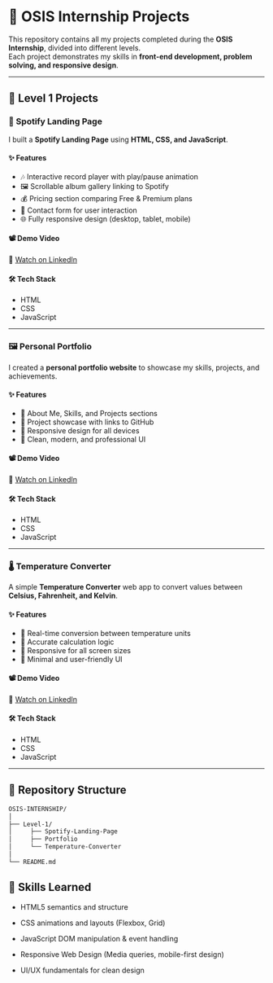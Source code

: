 # 🌟 OSIS Internship Projects  

This repository contains all my projects completed during the **OSIS Internship**, divided into different levels.  
Each project demonstrates my skills in **front-end development, problem solving, and responsive design**.  

---

## 🚀 Level 1 Projects  

### 🎵 Spotify Landing Page  
I built a **Spotify Landing Page** using **HTML, CSS, and JavaScript**.  

#### ✨ Features  
- 🎶 Interactive record player with play/pause animation  
- 🖼 Scrollable album gallery linking to Spotify  
- 💰 Pricing section comparing Free & Premium plans  
- 📧 Contact form for user interaction  
- 🌐 Fully responsive design (desktop, tablet, mobile)  

#### 📽 Demo Video  
🔗 [Watch on LinkedIn](https://www.linkedin.com/posts/priyanshu-mittal-b686181a9_webdevelopment-frontend-responsivedesign-activity-7361339488209395714-7uyU?utm_source=social_share_send&utm_medium=member_desktop_web&rcm=ACoAADCt5YAB-w43NQE7xx9nISJXcFC3mMPp2OI)  

#### 🛠 Tech Stack  
- HTML  
- CSS  
- JavaScript  

---

### 🖼 Personal Portfolio  
I created a **personal portfolio website** to showcase my skills, projects, and achievements.  

#### ✨ Features  
- 📌 About Me, Skills, and Projects sections  
- 📂 Project showcase with links to GitHub  
- 📱 Responsive design for all devices  
- 🎨 Clean, modern, and professional UI  

#### 📽 Demo Video  
🔗 [Watch on LinkedIn]([https://www.linkedin.com/posts/priyanshu-mittal-b686181a9_webdevelopment-frontend-responsivedesign-activity-7361339488209395714-7uyU?utm_source=social_share_send&utm_medium=member_desktop_web&rcm=ACoAADCt5YAB-w43NQE7xx9nISJXcFC3mMPp2OI](https://www.linkedin.com/posts/priyanshu-mittal-b686181a9_webdevelopment-frontend-responsivedesign-activity-7363453418612408320-MK9b?utm_source=social_share_send&utm_medium=member_desktop_web&rcm=ACoAADCt5YAB-w43NQE7xx9nISJXcFC3mMPp2OI))  

#### 🛠 Tech Stack  
- HTML  
- CSS  
- JavaScript  

---

### 🌡 Temperature Converter  
A simple **Temperature Converter** web app to convert values between **Celsius, Fahrenheit, and Kelvin**.  

#### ✨ Features  
- 🔄 Real-time conversion between temperature units  
- 🧮 Accurate calculation logic  
- 📱 Responsive for all screen sizes  
- 🎨 Minimal and user-friendly UI  

#### 📽 Demo Video  
🔗 [Watch on LinkedIn]([https://www.linkedin.com/posts/priyanshu-mittal-b686181a9_webdevelopment-frontend-responsivedesign-activity-7361339488209395714-7uyU?utm_source=social_share_send&utm_medium=member_desktop_web&rcm=ACoAADCt5YAB-w43NQE7xx9nISJXcFC3mMPp2OI](https://www.linkedin.com/posts/priyanshu-mittal-b686181a9_webdevelopment-frontend-responsivedesign-activity-7364569948301492224-n_RW?utm_source=social_share_send&utm_medium=member_desktop_web&rcm=ACoAADCt5YAB-w43NQE7xx9nISJXcFC3mMPp2OI))  

#### 🛠 Tech Stack  
- HTML  
- CSS  
- JavaScript  

---

## 📌 Repository Structure  

```bash
OSIS-INTERNSHIP/
│
├── Level-1/
│     ├── Spotify-Landing-Page 
│     ├── Portfolio 
│     └── Temperature-Converter
│ 
└── README.md
```

## 🎯 Skills Learned

- HTML5 semantics and structure

- CSS animations and layouts (Flexbox, Grid)

- JavaScript DOM manipulation & event handling

- Responsive Web Design (Media queries, mobile-first design)

- UI/UX fundamentals for clean design



